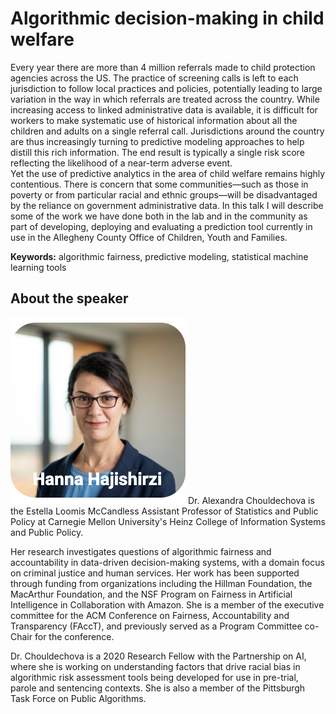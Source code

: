 # Algorithmic decision-making in child welfare  

Every year there are more than 4 million referrals made to child protection agencies across the US. 
The practice of screening calls is left to each jurisdiction to follow local practices and policies, potentially leading to large variation in the way in which 
referrals are treated across the country. While increasing access to linked administrative data is available, it is difficult for workers to make systematic use of 
historical information about all the children and adults on a single referral call.  Jurisdictions around the country are thus increasingly turning to predictive modeling 
approaches to help distill this rich information.  The end result is typically a single risk score reflecting the likelihood of a near-term adverse event.  
Yet the use of predictive analytics in the area of child welfare remains highly contentious. There is concern that some communities—such as those in poverty or 
from particular racial and ethnic groups—will be disadvantaged by the reliance on government administrative data.  In this talk I will describe some of the work we 
have done both in the lab and in the community as part of developing, deploying and evaluating a prediction tool currently in use in the 
Allegheny County Office of Children, Youth and Families.

**Keywords:** algorithmic fairness, predictive modeling, statistical machine learning tools


## About the speaker
![Image Text](https://github.com/women-plus-datascience/women-plus-datascience.github.io/raw/master/images/headshots/Hanna_Hajishirzi.png) Dr. Alexandra Chouldechova is the 
Estella Loomis McCandless Assistant Professor of Statistics and Public Policy at Carnegie Mellon University's Heinz College of Information Systems and Public Policy. 

Her research investigates questions of algorithmic fairness and accountability in data-driven decision-making systems, with a domain focus on criminal justice and human services.
Her work has been supported through funding from organizations including the Hillman Foundation, the MacArthur Foundation, and the NSF Program on Fairness in Artificial Intelligence 
in Collaboration with Amazon. She is a member of the executive committee for the ACM Conference on Fairness, Accountability and Transparency (FAccT), 
and previously served as a Program Committee co-Chair for the conference.

Dr. Chouldechova is a 2020 Research Fellow with the Partnership on AI, where she is working on understanding factors that drive racial bias in 
algorithmic risk assessment tools being developed for use in pre-trial, parole and sentencing contexts. She is also a member of the Pittsburgh Task Force on Public Algorithms.


